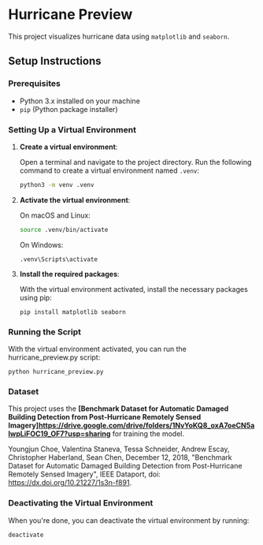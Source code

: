 # Hurricane Preview

This project visualizes hurricane data using `matplotlib` and `seaborn`.

## Setup Instructions

### Prerequisites

- Python 3.x installed on your machine
- `pip` (Python package installer)

### Setting Up a Virtual Environment

1. **Create a virtual environment**:
   
   Open a terminal and navigate to the project directory. Run the following command to create a virtual environment named `.venv`:

   ```bash
   python3 -m venv .venv
   
2. **Activate the virtual environment**:

    On macOS and Linux:
    ```bash
    source .venv/bin/activate
    ```
    On Windows:
    ```
    .venv\Scripts\activate
    ```

3. **Install the required packages**:

    With the virtual environment activated, install the necessary packages using pip:
    ```
    pip install matplotlib seaborn
    ```

### Running the Script

With the virtual environment activated, you can run the hurricane_preview.py script:


    python hurricane_preview.py


### Dataset

This project uses the **[Benchmark Dataset for Automatic Damaged Building Detection from Post-Hurricane Remotely Sensed Imagery]https://drive.google.com/drive/folders/1NvYoKQ8_oxA7oeCN5alwpLiFOC19_OF7?usp=sharing** for training the model.

Youngjun Choe, Valentina Staneva, Tessa Schneider, Andrew Escay, Christopher Haberland, Sean Chen, December 12, 2018, "Benchmark Dataset for Automatic Damaged Building Detection from Post-Hurricane Remotely Sensed Imagery", IEEE Dataport, doi: https://dx.doi.org/10.21227/1s3n-f891.


### Deactivating the Virtual Environment

When you're done, you can deactivate the virtual environment by running:


    deactivate


